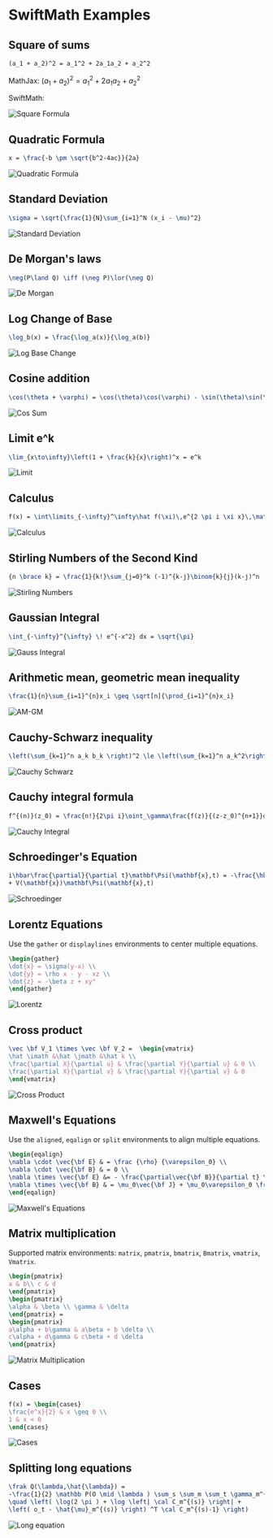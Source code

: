 # SwiftMath Examples

## Square of sums
```LaTeX
(a_1 + a_2)^2 = a_1^2 + 2a_1a_2 + a_2^2
```

MathJax: $(a_1 + a_2)^2 = a_1^2 + 2a_1a_2 + a_2^2$

SwiftMath: 

![Square Formula](img/square.png)

## Quadratic Formula 
```LaTeX
x = \frac{-b \pm \sqrt{b^2-4ac}}{2a}
```

![Quadratic Formula](img/quadratic.png)

## Standard Deviation
```LaTeX
\sigma = \sqrt{\frac{1}{N}\sum_{i=1}^N (x_i - \mu)^2}
```

![Standard Deviation](img/standard.png)

## De Morgan's laws
```LaTeX
\neg(P\land Q) \iff (\neg P)\lor(\neg Q)
```

![De Morgan](img/demorgan.png)

## Log Change of Base
```LaTeX
\log_b(x) = \frac{\log_a(x)}{\log_a(b)}
```

![Log Base Change](img/log.png)

## Cosine addition
```LaTeX
\cos(\theta + \varphi) = \cos(\theta)\cos(\varphi) - \sin(\theta)\sin(\varphi)
```

![Cos Sum](img/trig.png)

## Limit e^k
```LaTeX
\lim_{x\to\infty}\left(1 + \frac{k}{x}\right)^x = e^k
```

![Limit](img/limit.png)

## Calculus
```LaTeX
f(x) = \int\limits_{-\infty}^\infty\hat f(\xi)\,e^{2 \pi i \xi x}\,\mathrm{d}\xi
```

![Calculus](img/calculus.png)

## Stirling Numbers of the Second Kind
```LaTeX
{n \brace k} = \frac{1}{k!}\sum_{j=0}^k (-1)^{k-j}\binom{k}{j}(k-j)^n
```

![Stirling Numbers](img/stirling.png)

## Gaussian Integral
```LaTeX
\int_{-\infty}^{\infty} \! e^{-x^2} dx = \sqrt{\pi}
```

![Gauss Integral](img/gaussintegral.png)

## Arithmetic mean, geometric mean inequality
```LaTeX
\frac{1}{n}\sum_{i=1}^{n}x_i \geq \sqrt[n]{\prod_{i=1}^{n}x_i}
```

![AM-GM](img/amgm.png)

## Cauchy-Schwarz inequality
```LaTeX
\left(\sum_{k=1}^n a_k b_k \right)^2 \le \left(\sum_{k=1}^n a_k^2\right)\left(\sum_{k=1}^n b_k^2\right)
```

![Cauchy Schwarz](img/cauchyschwarz.png)

## Cauchy integral formula
```LaTeX
f^{(n)}(z_0) = \frac{n!}{2\pi i}\oint_\gamma\frac{f(z)}{(z-z_0)^{n+1}}dz
```

![Cauchy Integral](img/cauchyintegral.png)

## Schroedinger's Equation
```LaTeX
i\hbar\frac{\partial}{\partial t}\mathbf\Psi(\mathbf{x},t) = -\frac{\hbar}{2m}\nabla^2\mathbf\Psi(\mathbf{x},t)
+ V(\mathbf{x})\mathbf\Psi(\mathbf{x},t)
```

![Schroedinger](img/schroedinger.png)

## Lorentz Equations
Use the `gather` or `displaylines` environments to center multiple
equations.
```LaTeX
\begin{gather}
\dot{x} = \sigma(y-x) \\
\dot{y} = \rho x - y - xz \\
\dot{z} = -\beta z + xy"
\end{gather}
```

![Lorentz](img/lorentz.png)

## Cross product
```LaTeX
\vec \bf V_1 \times \vec \bf V_2 =  \begin{vmatrix}
\hat \imath &\hat \jmath &\hat k \\
\frac{\partial X}{\partial u} & \frac{\partial Y}{\partial u} & 0 \\
\frac{\partial X}{\partial v} & \frac{\partial Y}{\partial v} & 0
\end{vmatrix}
```

![Cross Product](img/cross.png)

## Maxwell's Equations
Use the `aligned`, `eqalign` or `split` environments to align
multiple equations.
```LaTeX
\begin{eqalign}
\nabla \cdot \vec{\bf E} & = \frac {\rho} {\varepsilon_0} \\
\nabla \cdot \vec{\bf B} & = 0 \\
\nabla \times \vec{\bf E} &= - \frac{\partial\vec{\bf B}}{\partial t} \\
\nabla \times \vec{\bf B} & = \mu_0\vec{\bf J} + \mu_0\varepsilon_0 \frac{\partial\vec{\bf E}}{\partial t}
\end{eqalign}
```

![Maxwell's Equations](img/maxwell.png)

## Matrix multiplication
Supported matrix environments: `matrix`, `pmatrix`, `bmatrix`, `Bmatrix`,
`vmatrix`, `Vmatrix`.
```LaTeX
\begin{pmatrix}
a & b\\ c & d
\end{pmatrix}
\begin{pmatrix}
\alpha & \beta \\ \gamma & \delta
\end{pmatrix} = 
\begin{pmatrix}
a\alpha + b\gamma & a\beta + b \delta \\
c\alpha + d\gamma & c\beta + d \delta 
\end{pmatrix}
```

![Matrix Multiplication](img/matrixmult.png)

## Cases
```LaTeX
f(x) = \begin{cases}
\frac{e^x}{2} & x \geq 0 \\
1 & x < 0
\end{cases}
```

![Cases](img/cases.png)

## Splitting long equations
```LaTeX
\frak Q(\lambda,\hat{\lambda}) =
-\frac{1}{2} \mathbb P(O \mid \lambda ) \sum_s \sum_m \sum_t \gamma_m^{(s)} (t) +\\
\quad \left( \log(2 \pi ) + \log \left| \cal C_m^{(s)} \right| +
\left( o_t - \hat{\mu}_m^{(s)} \right) ^T \cal C_m^{(s)-1} \right) 
```

![Long equation](img/long.png)
